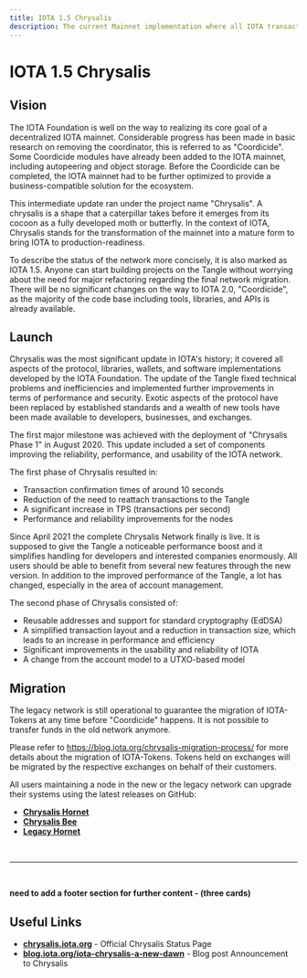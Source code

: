 ```yaml
---
title: IOTA 1.5 Chrysalis
description: The current Mainnet implementation where all IOTA transactions and use cases happen.
---
```


# IOTA 1.5 Chrysalis

## Vision

The IOTA Foundation is well on the way to realizing its core goal of a decentralized IOTA mainnet. Considerable progress has been made in basic research on removing the coordinator, this is referred to as "Coordicide". Some Coordicide modules have already been added to the IOTA mainnet, including autopeering and object storage. Before the Coordicide can be completed, the IOTA mainnet had to be further optimized to provide a business-compatible solution for the ecosystem.

This intermediate update ran under the project name "Chrysalis". A chrysalis is a shape that a caterpillar takes before it emerges from its cocoon as a fully developed moth or butterfly. In the context of IOTA, Chrysalis stands for the transformation of the mainnet into a mature form to bring IOTA to production-readiness.

To describe the status of the network more concisely, it is also marked as IOTA 1.5. Anyone can start building projects on the Tangle without worrying about the need for major refactoring regarding the final network migration. There will be no significant changes on the way to IOTA 2.0, "Coordicide", as the majority of the code base including tools, libraries, and APIs is already available.

## Launch

Chrysalis was the most significant update in IOTA's history; it covered all aspects of the protocol, libraries, wallets, and software implementations developed by the IOTA Foundation. The update of the Tangle fixed technical problems and inefficiencies and implemented further improvements in terms of performance and security. Exotic aspects of the protocol have been replaced by established standards and a wealth of new tools have been made available to developers, businesses, and exchanges.

The first major milestone was achieved with the deployment of "Chrysalis Phase 1" in August 2020. This update included a set of components improving the reliability, performance, and usability of the IOTA network.

The first phase of Chrysalis resulted in:

- Transaction confirmation times of around 10 seconds
- Reduction of the need to reattach transactions to the Tangle
- A significant increase in TPS (transactions per second)
- Performance and reliability improvements for the nodes

Since April 2021 the complete Chrysalis Network finally is live. It is supposed to give the Tangle a noticeable performance boost and it simplifies handling for developers and interested companies enormously. All users should be able to benefit from several new features through the new version. In addition to the improved performance of the Tangle, a lot has changed, especially in the area of account management.

The second phase of Chrysalis consisted of:

- Reusable addresses and support for standard cryptography (EdDSA)
- A simplified transaction layout and a reduction in transaction size, which leads to an increase in performance and efficiency
- Significant improvements in the usability and reliability of IOTA
- A change from the account model to a UTXO-based model

## Migration

The legacy network is still operational to guarantee the migration of IOTA-Tokens at any time before "Coordicide" happens. It is not possible to transfer funds in the old network anymore.

Please refer to https://blog.iota.org/chrysalis-migration-process/ for more details about the migration of IOTA-Tokens. Tokens held on exchanges will be migrated by the respective exchanges on behalf of their customers.

All users maintaining a node in the new or the legacy network can upgrade their systems using the latest releases on GitHub:

- **[Chrysalis Hornet](https://github.com/gohornet/hornet)**
- **[Chrysalis Bee](https://github.com/iotaledger/bee)**
- **[Legacy Hornet](https://github.com/gohornet/hornet/releases/tag/v0.5.8)**

<br/>

---

<br/>

**need to add a footer section for further content - (three cards)**

## Useful Links

- **[chrysalis.iota.org](https://chrysalis.iota.org/)** - Official Chrysalis Status Page
- **[blog.iota.org/iota-chrysalis-a-new-dawn](https://blog.iota.org/iota-chrysalis-a-new-dawn/)** - Blog post Announcement to Chrysalis
